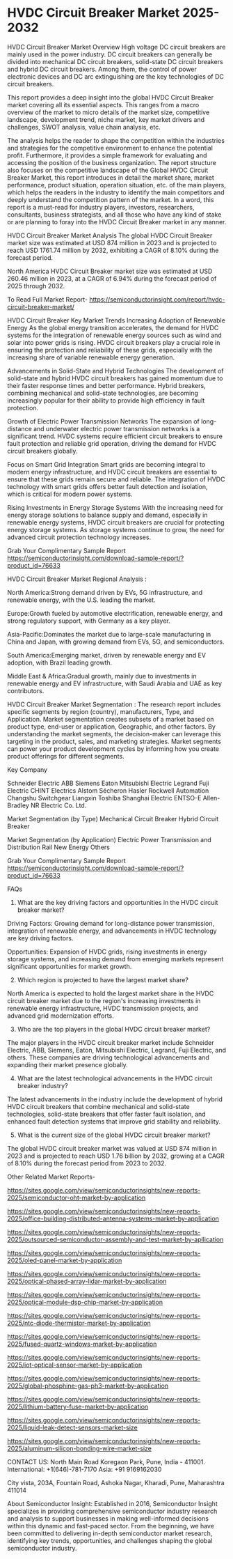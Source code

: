 <h1>HVDC Circuit Breaker Market 2025-2032</h1>
HVDC Circuit Breaker Market Overview
High voltage DC circuit breakers are mainly used in the power industry. DC circuit breakers can generally be divided into mechanical DC circuit breakers, solid-state DC circuit breakers and hybrid DC circuit breakers. Among them, the control of power electronic devices and DC arc extinguishing are the key technologies of DC circuit breakers.

This report provides a deep insight into the global HVDC Circuit Breaker market covering all its essential aspects. This ranges from a macro overview of the market to micro details of the market size, competitive landscape, development trend, niche market, key market drivers and challenges, SWOT analysis, value chain analysis, etc.

The analysis helps the reader to shape the competition within the industries and strategies for the competitive environment to enhance the potential profit. Furthermore, it provides a simple framework for evaluating and accessing the position of the business organization. The report structure also focuses on the competitive landscape of the Global HVDC Circuit Breaker Market, this report introduces in detail the market share, market performance, product situation, operation situation, etc. of the main players, which helps the readers in the industry to identify the main competitors and deeply understand the competition pattern of the market.
In a word, this report is a must-read for industry players, investors, researchers, consultants, business strategists, and all those who have any kind of stake or are planning to foray into the HVDC Circuit Breaker market in any manner.

HVDC Circuit Breaker Market Analysis
The global HVDC Circuit Breaker market size was estimated at USD 874 million in 2023 and is projected to reach USD 1761.74 million by 2032, exhibiting a CAGR of 8.10% during the forecast period.

North America HVDC Circuit Breaker market size was estimated at USD 260.46 million in 2023, at a CAGR of 6.94% during the forecast period of 2025 through 2032.

To Read Full Market Report-
https://semiconductorinsight.com/report/hvdc-circuit-breaker-market/

HVDC Circuit Breaker Key Market Trends
Increasing Adoption of Renewable Energy As the global energy transition accelerates, the demand for HVDC systems for the integration of renewable energy sources such as wind and solar into power grids is rising. HVDC circuit breakers play a crucial role in ensuring the protection and reliability of these grids, especially with the increasing share of variable renewable energy generation.

Advancements in Solid-State and Hybrid Technologies The development of solid-state and hybrid HVDC circuit breakers has gained momentum due to their faster response times and better performance. Hybrid breakers, combining mechanical and solid-state technologies, are becoming increasingly popular for their ability to provide high efficiency in fault protection.

Growth of Electric Power Transmission Networks The expansion of long-distance and underwater electric power transmission networks is a significant trend. HVDC systems require efficient circuit breakers to ensure fault protection and reliable grid operation, driving the demand for HVDC circuit breakers globally.

Focus on Smart Grid Integration Smart grids are becoming integral to modern energy infrastructure, and HVDC circuit breakers are essential to ensure that these grids remain secure and reliable. The integration of HVDC technology with smart grids offers better fault detection and isolation, which is critical for modern power systems.

Rising Investments in Energy Storage Systems With the increasing need for energy storage solutions to balance supply and demand, especially in renewable energy systems, HVDC circuit breakers are crucial for protecting energy storage systems. As storage systems continue to grow, the need for advanced circuit protection technology increases.

Grab Your Complimentary Sample Report
https://semiconductorinsight.com/download-sample-report/?product_id=76633

HVDC Circuit Breaker Market Regional Analysis :

North America:Strong demand driven by EVs, 5G infrastructure, and renewable energy, with the U.S. leading the market.

Europe:Growth fueled by automotive electrification, renewable energy, and strong regulatory support, with Germany as a key player.

Asia-Pacific:Dominates the market due to large-scale manufacturing in China and Japan, with growing demand from EVs, 5G, and semiconductors.

South America:Emerging market, driven by renewable energy and EV adoption, with Brazil leading growth.

Middle East & Africa:Gradual growth, mainly due to investments in renewable energy and EV infrastructure, with Saudi Arabia and UAE as key contributors.

HVDC Circuit Breaker Market Segmentation :
The research report includes specific segments by region (country), manufacturers, Type, and Application. Market segmentation creates subsets of a market based on product type, end-user or application, Geographic, and other factors. By understanding the market segments, the decision-maker can leverage this targeting in the product, sales, and marketing strategies. Market segments can power your product development cycles by informing how you create product offerings for different segments.

Key Company

Schneider Electric
ABB
Siemens
Eaton
Mitsubishi Electric
Legrand
Fuji Electric
CHINT Electrics
Alstom
Sécheron Hasler
Rockwell Automation
Changshu Switchgear
Liangxin
Toshiba
Shanghai Electric
ENTSO-E
Allen-Bradley
NR Electric Co.
Ltd.

Market Segmentation (by Type)
Mechanical Circuit Breaker
Hybrid Circuit Breaker

Market Segmentation (by Application)
Electric Power Transmission and Distribution
Rail
New Energy
Others

Grab Your Complimentary Sample Report
https://semiconductorinsight.com/download-sample-report/?product_id=76633

FAQs
1. What are the key driving factors and opportunities in the HVDC circuit breaker market?

Driving Factors: Growing demand for long-distance power transmission, integration of renewable energy, and advancements in HVDC technology are key driving factors.

Opportunities: Expansion of HVDC grids, rising investments in energy storage systems, and increasing demand from emerging markets represent significant opportunities for market growth.

2. Which region is projected to have the largest market share?

North America is expected to hold the largest market share in the HVDC circuit breaker market due to the region's increasing investments in renewable energy infrastructure, HVDC transmission projects, and advanced grid modernization efforts.

3. Who are the top players in the global HVDC circuit breaker market?

The major players in the HVDC circuit breaker market include Schneider Electric, ABB, Siemens, Eaton, Mitsubishi Electric, Legrand, Fuji Electric, and others. These companies are driving technological advancements and expanding their market presence globally.

4. What are the latest technological advancements in the HVDC circuit breaker industry?

The latest advancements in the industry include the development of hybrid HVDC circuit breakers that combine mechanical and solid-state technologies, solid-state breakers that offer faster fault isolation, and enhanced fault detection systems that improve grid stability and reliability.

5. What is the current size of the global HVDC circuit breaker market?

The global HVDC circuit breaker market was valued at USD 874 million in 2023 and is projected to reach USD 1.76 billion by 2032, growing at a CAGR of 8.10% during the forecast period from 2023 to 2032.

Other Related Market Reports-

https://sites.google.com/view/semiconductorinsights/new-reports-2025/semiconductor-oht-market-by-application

https://sites.google.com/view/semiconductorinsights/new-reports-2025/office-building-distributed-antenna-systems-market-by-application

https://sites.google.com/view/semiconductorinsights/new-reports-2025/outsourced-semiconductor-assembly-and-test-market-by-apllication

https://sites.google.com/view/semiconductorinsights/new-reports-2025/oled-panel-market-by-application

https://sites.google.com/view/semiconductorinsights/new-reports-2025/optical-phased-array-lidar-market-by-application

https://sites.google.com/view/semiconductorinsights/new-reports-2025/optical-module-dsp-chip-market-by-application

https://sites.google.com/view/semiconductorinsights/new-reports-2025/ntc-diode-thermistor-market-by-application

https://sites.google.com/view/semiconductorinsights/new-reports-2025/fused-quartz-windows-market-by-application

https://sites.google.com/view/semiconductorinsights/new-reports-2025/iot-optical-sensor-market-by-application

https://sites.google.com/view/semiconductorinsights/new-reports-2025/global-phosphine-gas-ph3-market-by-application

https://sites.google.com/view/semiconductorinsights/new-reports-2025/lithium-battery-fuse-market-by-application

https://sites.google.com/view/semiconductorinsights/new-reports-2025/liquid-leak-detect-sensors-market-size

https://sites.google.com/view/semiconductorinsights/new-reports-2025/aluminum-silicon-bonding-wire-market-size

CONTACT US:
North Main Road Koregaon Park, Pune, India - 411001.
International: +1(646)-781-7170
Asia: +91 9169162030

City vista, 203A, Fountain Road, Ashoka Nagar, Kharadi, Pune, Maharashtra 411014

About Semiconductor Insight:
Established in 2016, Semiconductor Insight specializes in providing comprehensive semiconductor industry research and analysis to support businesses in making well-informed decisions within this dynamic and fast-paced sector. From the beginning, we have been committed to delivering in-depth semiconductor market research, identifying key trends, opportunities, and challenges shaping the global semiconductor industry.
